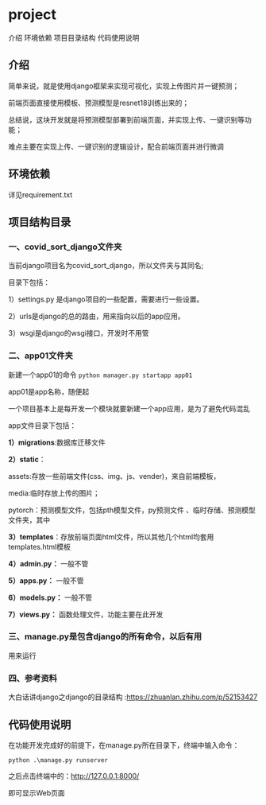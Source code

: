 # project

介绍 环境依赖 项目目录结构 代码使用说明

## 介绍
简单来说，就是使用django框架来实现可视化，实现上传图片并一键预测；

前端页面直接使用模板、预测模型是resnet18训练出来的；

总结说，这块开发就是将预测模型部署到前端页面，并实现上传、一键识别等功能；

难点主要在实现上传、一键识别的逻辑设计，配合前端页面并进行微调

## 环境依赖
详见requirement.txt

 
## 项目结构目录

### 一、covid_sort_django文件夹
当前django项目名为covid_sort_django，所以文件夹与其同名;

目录下包括：

1）settings.py 是django项目的一些配置，需要进行一些设置。

2）urls是django的总的路由，用来指向以后的app应用。

3）wsgi是django的wsgi接口，开发时不用管


### 二、app01文件夹

新建一个app01的命令
``python manager.py startapp app01``

app01是app名称，随便起

一个项目基本上是每开发一个模块就要新建一个app应用，是为了避免代码混乱

app文件目录下包括：

**1）migrations**:数据库迁移文件

**2）static**：

assets:存放一些前端文件(css、img、js、vender)，来自前端模板，

media:临时存放上传的图片；

pytorch：预测模型文件，包括pth模型文件，py预测文件
、临时存储、预测模型文件夹，其中


**3）templates**：存放前端页面html文件，所以其他几个html均套用templates.html模板

**4）admin.py：** 一般不管

**5）apps.py：**  一般不管

**6）models.py：** 一般不管

**7）views.py：** 函数处理文件，功能主要在此开发

### 三、manage.py是包含django的所有命令，以后有用

用来运行



### 四、参考资料
大白话讲django之django的目录结构
:https://zhuanlan.zhihu.com/p/52153427

## 代码使用说明
在功能开发完成好的前提下，在manage.py所在目录下，终端中输入命令：

``python .\manage.py runserver``

之后点击终端中的：http://127.0.0.1:8000/


即可显示Web页面 
